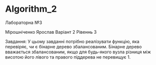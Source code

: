 # Algorithm_2
Лабораторна №3

Мірошніченко Ярослав Варіант 2 Рівеннь 3

Завдання:
У цьому завданні потрібно реалізувати функцію, яка перевіряє, чи є бінарне дерево збалансованим. Бінарне дерево вважається збалансованим, якщо для будь-якого вузла різниця між висотою його лівого та правого піддерева не перевищує 1.